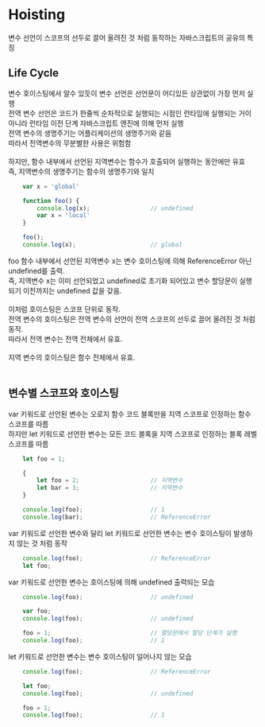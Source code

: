 # Hoisting
변수 선언이 스코프의 선두로 끌어 올려진 것 처럼 동작하는 자바스크립트의 공유의 특징


## Life Cycle
변수 호이스팅에서 알수 있듯이 변수 선언은 선언문이 어디있든 상관없이 가장 먼저 실행<br>
전역 변수 선언은 코드가 한줄씩 순차적으로 실행되는 시점인 런타임에 실행되는 거이 아니라 런타임 이전 단계 자바스크립트 엔진에 의해 먼저 실행<br>
전역 변수의 생명주기는 어플리케이션의 생명주기와 같음<br>
따라서 전역변수의 무분별한 사용은 위험함<br>
<br>
하지만, 함수 내부에서 선언된 지역변수는 함수가 호출되어 실행하는 동안에만 유효<br>
즉, 지역변수의 생명주기는 함수의 생명주기와 일치<br>


```javascript
    var x = 'global'

    function foo() {
        console.log(x);                 // undefined
        var x = 'local'
    }

    foo();
    console.log(x);                     // global

```

foo 함수 내부에서 선언된 지역변수 x는 변수 호이스팅에 의해 ReferenceError 아닌 undefined를 출력.<br>
즉, 지역변수 x는 이미 선언되었고 undefined로 초기화 되어있고 변수 할당문이 실행되기 이전까지는 undefined 값을 갖음.<br>
<br>
이처럼 호이스팅은 스코프 단위로 동작.<br>
전역 변수의 호이스팅은 전역 변수의 선언이 전역 스코프의 선두로 끌어 올려진 것 처럼 동작.<br>
따라서 전역 변수는 전역 전체에서 유효.
<br><br>
지역 변수의 호이스팅은 함수 전체에서 유효.<br>
<br>

## 변수별 스코프와 호이스팅
var 키워드로 선언된 변수는 오로지 함수 코드 블록만을 지역 스코프로 인정하는 함수 스코프를 따름<br>
하지만 let 키워드로 선언한 변수는 모든 코드 블록을 지역 스코프로 인정하는 블록 레벨 스코프를 따름<br>

```javascript
    let foo = 1;

    {
        let foo = 2;                    // 지역변수
        let bar = 3;                    // 지역변수 
    }

    console.log(foo);                   // 1
    console.log(bar);                   // ReferenceError
```

var 키워드로 선언한 변수와 달리 let 키워드로 선언한 변수는 변수 호이스팅이 발생하지 않는 것 처럼 동작<br>

```javascript
    console.log(foo);                   // ReferenceError
    let foo;
```

var 키워드로 선언한 변수는 호이스팅에 의해 undefined 출력되는 모습<br>
```javascript
    console.log(foo);                   // undefined

    var foo;
    console.log(foo);                   // undefined

    foo = 1;                            // 할당문에서 할당 단계가 실행
    console.log(foo);                   // 1
```

let 키워드로 선언한 변수는 변수 호이스팅이 일어나지 않는 모습<br>
```javascript
    console.log(foo);                   // ReferenceError

    let foo;
    console.log(foo);                   // undefined

    foo = 1;
    console.log(foo);                   // 1
```






